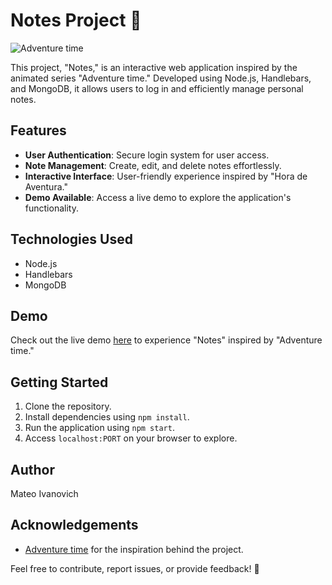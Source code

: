 # Notes Project 📝

![Adventure time](https://i.imgur.com/ehTDcRF.jpg)

This project, "Notes," is an interactive web application inspired by the animated series "Adventure time." Developed using Node.js, Handlebars, and MongoDB, it allows users to log in and efficiently manage personal notes.

## Features
- **User Authentication**: Secure login system for user access.
- **Note Management**: Create, edit, and delete notes effortlessly.
- **Interactive Interface**: User-friendly experience inspired by "Hora de Aventura."
- **Demo Available**: Access a live demo to explore the application's functionality.

## Technologies Used
- Node.js
- Handlebars
- MongoDB

## Demo
Check out the live demo [here](link_to_demo) to experience "Notes" inspired by "Adventure time."

## Getting Started
1. Clone the repository.
2. Install dependencies using `npm install`.
3. Run the application using `npm start`.
4. Access `localhost:PORT` on your browser to explore.

## Author
Mateo Ivanovich

## Acknowledgements
- [Adventure time](https://en.wikipedia.org/wiki/Adventure_Time) for the inspiration behind the project.

Feel free to contribute, report issues, or provide feedback! 🌟
